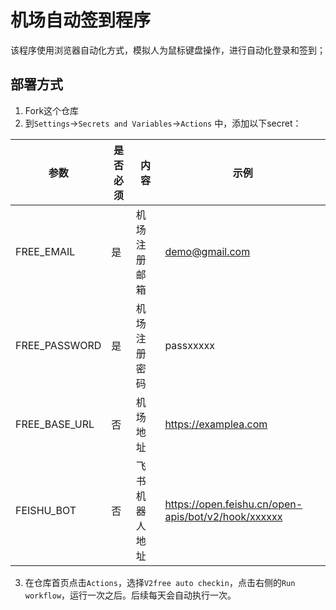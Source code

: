 # 机场自动签到程序
该程序使用浏览器自动化方式，模拟人为鼠标键盘操作，进行自动化登录和签到；

## 部署方式
1. Fork这个仓库
2. 到`Settings`→`Secrets and Variables`→`Actions` 中，添加以下secret：

| 参数  | 是否必须  | 内容  | 示例  |
| ------------ | ------------ | ------------ | ------------ |
| FREE_EMAIL  | 是  | 机场注册邮箱  |  demo@gmail.com  |
| FREE_PASSWORD  | 是  | 机场注册密码  | passxxxxx  |
| FREE_BASE_URL  | 否  | 机场地址  | https://examplea.com  |
| FEISHU_BOT  | 否  | 飞书机器人地址  |  https://open.feishu.cn/open-apis/bot/v2/hook/xxxxxx |

3. 在仓库首页点击`Actions`，选择`V2free auto checkin`，点击右侧的`Run workflow`，运行一次之后。后续每天会自动执行一次。
